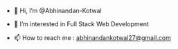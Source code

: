 - 👋 Hi, I’m @Abhinandan-Kotwal
- 👀 I’m interested in Full Stack Web Development

- 📫 How to reach me : abhinandankotwal27@gmail.com

<!---
Abhinandan-Kotwal/Abhinandan-Kotwal is a ✨ special ✨ repository because its `README.md` (this file) appears on your GitHub profile.
You can click the Preview link to take a look at your changes.
--->
